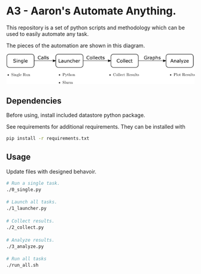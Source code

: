 # A3 - Aaron's Automate Anything. 

This repository is a set of python scripts and methodology which can be used to easily automate any task.

The pieces of the automation are shown in this diagram.

![a3 overview](images/a3_overview.png)

## Dependencies

Before using, install included datastore python package.

See requirements for additional requirements. They can be installed with 

```bash
pip install -r requirements.txt
```

## Usage
Update files with designed behavoir.

```bash
# Run a single task.
./0_single.py

# Launch all tasks.
./1_launcher.py

# Collect results.
./2_collect.py

# Analyze results.
./3_analyze.py

# Run all tasks
./run_all.sh
```